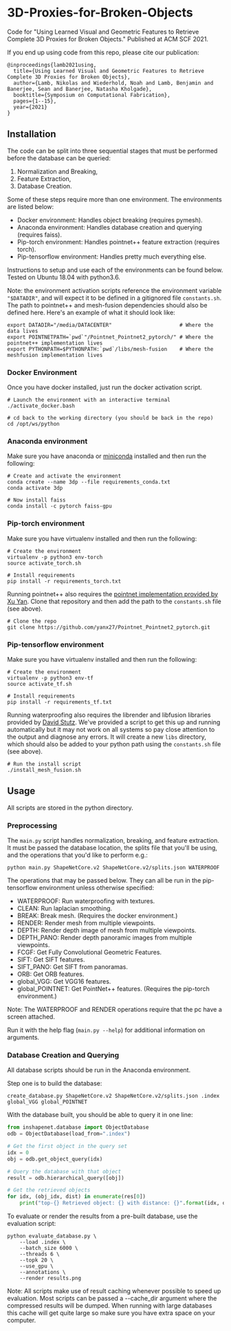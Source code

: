 # 3D-Proxies-for-Broken-Objects

Code for "Using Learned Visual and Geometric Features to Retrieve Complete 3D Proxies for Broken Objects." Published at ACM SCF 2021. 

If you end up using code from this repo, please cite our publication:
```
@inproceedings{lamb2021using,
  title={Using Learned Visual and Geometric Features to Retrieve Complete 3D Proxies for Broken Objects},
  author={Lamb, Nikolas and Wiederhold, Noah and Lamb, Benjamin and Banerjee, Sean and Banerjee, Natasha Kholgade},
  booktitle={Symposium on Computational Fabrication},
  pages={1--15},
  year={2021}
}
```

## Installation

The code can be split into three sequential stages that must be performed before the database can be queried:

1) Normalization and Breaking,
2) Feature Extraction,
3) Database Creation.

Some of these steps require more than one environment. The environments are listed below:

- Docker environment: Handles object breaking (requires pymesh).
- Anaconda environment: Handles database creation and querying (requires faiss).
- Pip-torch environment: Handles pointnet++ feature extraction (requires torch).
- Pip-tensorflow environment: Handles pretty much everything else.

Instructions to setup and use each of the environments can be found below. Tested on Ubuntu 18.04 with python3.6.

Note: the environment activation scripts reference the environment variable `"$DATADIR"`, and will expect it to be defined in a gitignored file `constants.sh`. The path to pointnet++ and mesh-fusion dependencies should also be defined here. Here's an example of what it should look like:

```
export DATADIR="/media/DATACENTER"                      # Where the data lives
export POINTNETPATH=`pwd`"/Pointnet_Pointnet2_pytorch/" # Where the pointnet++ implementation lives
export PYTHONPATH=$PYTHONPATH:`pwd`/libs/mesh-fusion    # Where the meshfusion implementation lives
```

### Docker Environment

Once you have docker installed, just run the docker activation script.

```
# Launch the environment with an interactive terminal
./activate_docker.bash

# cd back to the working directory (you should be back in the repo)
cd /opt/ws/python
```

### Anaconda environment

Make sure you have anaconda or [miniconda](https://docs.conda.io/en/latest/miniconda.html) installed and then run the following:

```
# Create and activate the environment
conda create --name 3dp --file requirements_conda.txt
conda activate 3dp

# Now install faiss
conda install -c pytorch faiss-gpu
```

### Pip-torch environment

Make sure you have virtualenv installed and then run the following:

```
# Create the environment
virtualenv -p python3 env-torch
source activate_torch.sh

# Install requirements
pip install -r requirements_torch.txt
```

Running pointnet++ also requires the [pointnet implementation provided by Xu Yan](https://github.com/yanx27/Pointnet_Pointnet2_pytorch). Clone that repository and then add the path to the `constants.sh` file (see above). 

```
# Clone the repo 
git clone https://github.com/yanx27/Pointnet_Pointnet2_pytorch.git
```

### Pip-tensorflow environment

Make sure you have virtualenv installed and then run the following:

```
# Create the environment
virtualenv -p python3 env-tf
source activate_tf.sh

# Install requirements
pip install -r requirements_tf.txt
```

Running waterproofing also requires the librender and libfusion libraries provided by [David Stutz](https://github.com/davidstutz/mesh-fusion). We've provided a script to get this up and running automatically but it may not work on all systems so pay close attention to the output and diagnose any errors. It will create a new `libs` directory, which should also be added to your python path using the `constants.sh` file (see above).

```
# Run the install script
./install_mesh_fusion.sh
```

## Usage

All scripts are stored in the python directory.

### Preprocessing

The `main.py` script handles normalization, breaking, and feature extraction. It must be passed the database location, the splits file that you'll be using, and the operations that you'd like to perform e.g.:

```
python main.py ShapeNetCore.v2 ShapeNetCore.v2/splits.json WATERPROOF
```

The operations that may be passed below. They can all be run in the pip-tensorflow environment unless otherwise specified:
- WATERPROOF: Run waterproofing with textures.
- CLEAN: Run laplacian smoothing. 
- BREAK: Break mesh. (Requires the docker environment.)
- RENDER: Render mesh from multiple viewpoints. 
- DEPTH: Render depth image of mesh from multiple viewpoints.
- DEPTH_PANO: Render depth panoramic images from multiple viewpoints.
- FCGF: Get Fully Convolutional Geometric Features.
- SIFT: Get SIFT features. 
- SIFT_PANO: Get SIFT from panoramas.
- ORB: Get ORB features. 
- global_VGG: Get VGG16 features.
- global_POINTNET: Get PointNet++ features. (Requires the pip-torch environment.)

Note: The WATERPROOF and RENDER operations require that the pc have a screen attached. 

Run it with the help flag (`main.py --help`) for additional information on arguments.

### Database Creation and Querying

All database scripts should be run in the Anaconda environment.

Step one is to build the database:

```
create_database.py ShapeNetCore.v2 ShapeNetCore.v2/splits.json .index global_VGG global_POINTNET
```

With the database built, you should be able to query it in one line:

```python
from inshapenet.database import ObjectDatabase
odb = ObjectDatabase(load_from=".index")

# Get the first object in the query set
idx = 0
obj = odb.get_object_query(idx)

# Query the database with that object
result = odb.hierarchical_query([obj])

# Get the retrieved objects
for idx, (obj_idx, dist) in enumerate(res[0])
    print("top-{} Retrieved object: {} with distance: {}".format(idx, obj_idx, dist))
```

To evaluate or render the results from a pre-built database, use the evaluation script:

```
python evaluate_database.py \
    --load .index \
    --batch_size 6000 \
    --threads 6 \
    --topk 20 \
    --use_gpu \
    --annotations \
    --render results.png
```

Note: All scripts make use of result caching whenever possible to speed up evaluation. Most scripts can be passed a --cache_dir argument where the compressed results will be dumped. When running with large databases this cache will get quite large so make sure you have extra space on your computer.
